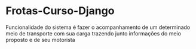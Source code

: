 # Frotas-Curso-Django

Funcionalidade do sistema é fazer o acompanhamento de um determinado meio de transporte com sua carga trazendo junto informações do meio proposto e de seu motorista
